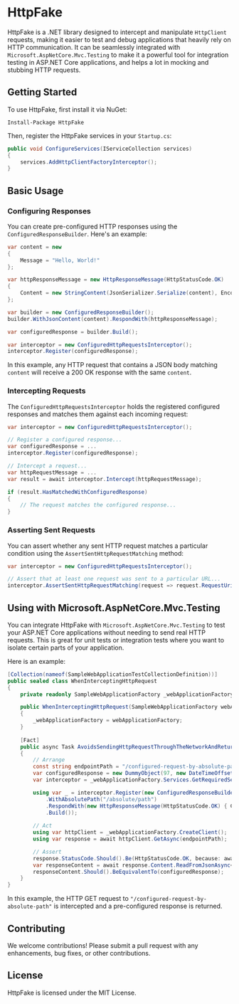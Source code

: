 # HttpFake

HttpFake is a .NET library designed to intercept and manipulate `HttpClient` requests, making it easier to test and debug applications that heavily rely on HTTP communication. It can be seamlessly integrated with `Microsoft.AspNetCore.Mvc.Testing` to make it a powerful tool for integration testing in ASP.NET Core applications, and helps a lot in mocking and stubbing HTTP requests.

## Getting Started

To use HttpFake, first install it via NuGet:

```shell
Install-Package HttpFake
```

Then, register the HttpFake services in your `Startup.cs`:

```csharp
public void ConfigureServices(IServiceCollection services)
{
    services.AddHttpClientFactoryInterceptor();
}
```

## Basic Usage

### Configuring Responses

You can create pre-configured HTTP responses using the `ConfiguredResponseBuilder`. Here's an example:

```csharp
var content = new
{
    Message = "Hello, World!"
};

var httpResponseMessage = new HttpResponseMessage(HttpStatusCode.OK)
{
    Content = new StringContent(JsonSerializer.Serialize(content), Encoding.UTF8, "application/json")
};

var builder = new ConfiguredResponseBuilder();
builder.WithJsonContent(content).RespondWith(httpResponseMessage);

var configuredResponse = builder.Build();

var interceptor = new ConfiguredHttpRequestsInterceptor();
interceptor.Register(configuredResponse);
```

In this example, any HTTP request that contains a JSON body matching `content` will receive a 200 OK response with the same `content`.

### Intercepting Requests

The `ConfiguredHttpRequestsInterceptor` holds the registered configured responses and matches them against each incoming request:

```csharp
var interceptor = new ConfiguredHttpRequestsInterceptor();

// Register a configured response...
var configuredResponse = ...
interceptor.Register(configuredResponse);

// Intercept a request...
var httpRequestMessage = ...
var result = await interceptor.Intercept(httpRequestMessage);

if (result.HasMatchedWithConfiguredResponse)
{
    // The request matches the configured response...
}
```

### Asserting Sent Requests

You can assert whether any sent HTTP request matches a particular condition using the `AssertSentHttpRequestMatching` method:

```csharp
var interceptor = new ConfiguredHttpRequestsInterceptor();

// Assert that at least one request was sent to a particular URL...
interceptor.AssertSentHttpRequestMatching(request => request.RequestUri == "https://example.com/api");
```

## Using with Microsoft.AspNetCore.Mvc.Testing

You can integrate HttpFake with `Microsoft.AspNetCore.Mvc.Testing` to test your ASP.NET Core applications without needing to send real HTTP requests. This is great for unit tests or integration tests where you want to isolate certain parts of your application.

Here is an example:

```csharp
[Collection(nameof(SampleWebApplicationTestCollectionDefinition))]
public sealed class WhenInterceptingHttpRequest
{
    private readonly SampleWebApplicationFactory _webApplicationFactory;

    public WhenInterceptingHttpRequest(SampleWebApplicationFactory webApplicationFactory)
    {
        _webApplicationFactory = webApplicationFactory;
    }
    
    [Fact]
    public async Task AvoidsSendingHttpRequestThroughTheNetworkAndReturnsConfiguredResponse()
    {
        // Arrange
        const string endpointPath = "/configured-request-by-absolute-path";
        var configuredResponse = new DummyObject(97, new DateTimeOffset(2023, 1, 23, 1, 2, 3, TimeSpan.Zero), "Text");
        var interceptor = _webApplicationFactory.Services.GetRequiredService<ConfiguredHttpRequestsInterceptor>();

        using var _ = interceptor.Register(new ConfiguredResponseBuilder()
            .WithAbsolutePath("/absolute/path")
            .RespondWith(new HttpResponseMessage(HttpStatusCode.OK) { Content = JsonContent.Create(configuredResponse) })
            .Build());
        
        // Act
        using var httpClient = _webApplicationFactory.CreateClient();
        using var response = await httpClient.GetAsync(endpointPath);

        // Assert
        response.StatusCode.Should().Be(HttpStatusCode.OK, because: await response.Content.ReadAsStringAsync());
        var responseContent = await response.Content.ReadFromJsonAsync<DummyObject>();
        responseContent.Should().BeEquivalentTo(configuredResponse);
    }
}
```

In this example, the HTTP GET request to `"/configured-request-by-absolute-path"` is intercepted and a pre-configured response is returned.

## Contributing

We welcome contributions! Please submit a pull request with any enhancements, bug fixes, or other contributions.

## License

HttpFake is licensed under the MIT License.
